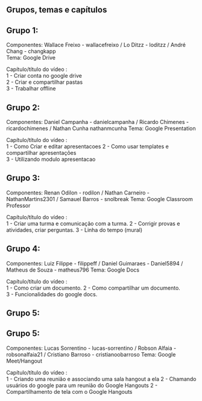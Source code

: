 Grupos, temas e capítulos
--------------------------
Grupo 1:   
---------  
Componentes: Wallace Freixo - wallacefreixo / Lo Ditzz - loditzz / André Chang - changkapp  
Tema: Google Drive  

Capítulo/título do vídeo :  
1 - Criar conta no google drive  
2 - Criar e compartilhar pastas  
3 - Trabalhar offline  

Grupo 2:   
---------  
Componentes: Daniel Campanha - danielcampanha / Ricardo Chimenes - ricardochimenes / Nathan Cunha nathanmcunha
Tema: Google Presentation  

Capítulo/título do vídeo :  
1 - Como Criar e editar apresentacoes
2 - Como usar templates e compartilhar apresentações  
3 - Utilizando modulo apresentacao   

Grupo 3:   
---------  
Componentes: Renan Odilon - rodilon / Nathan Carneiro - NathanMartins2301 / Samauel Barros - snolbreak
Tema: Google Classroom Professor  

Capítulo/título do vídeo :  
1 - Criar uma turma e comunicação com a turma.
2 - Corrigir provas e atividades, criar perguntas.
3 - Linha do tempo (mural)

Grupo 4:   
---------  
Componentes: Luiz Filippe - filippeff / Daniel Guimaraes - Daniel5894 / Matheus de Souza - matheus796 
Tema: Google Docs  

Capítulo/título do vídeo :  
1 - Como criar um documento.
2 - Como compartilhar um documento.  
3 - Funcionalidades do google docs.

Grupo 5:   
---------  
Grupo 5:   
---------  
Componentes: Lucas Sorrentino - lucas-sorrentino / Robson Alfaia - robsonalfaia21 / Cristiano Barroso - cristianoobarroso 
Tema: Google Meet/Hangout  

Capítulo/título do vídeo :  
1 - Criando uma reunião e associando uma sala hangout a ela
2 - Chamando usuários do google para um reunião do Google Hangouts
2 - Compartilhamento de tela com o Google Hangouts
